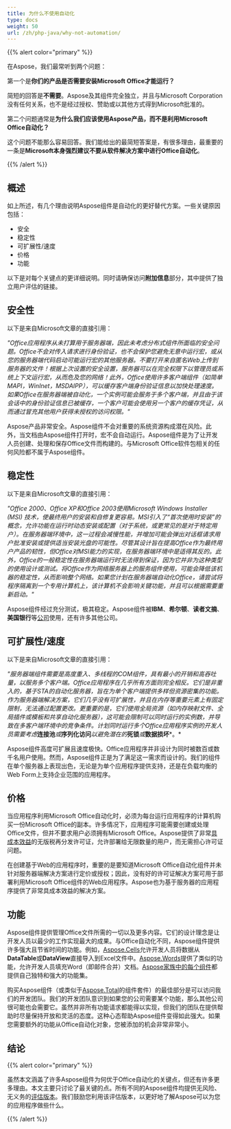 ```yaml
---
title: 为什么不使用自动化
type: docs
weight: 50
url: /zh/php-java/why-not-automation/
---
```


{{% alert color="primary" %}} 

在Aspose，我们最常听到两个问题：


第一个是**你们的产品是否需要安装Microsoft Office才能运行？**


简短的回答是**不需要**。Aspose及其组件完全独立，并且与Microsoft Corporation没有任何关系，也不是经过授权、赞助或以其他方式得到Microsoft批准的。


第二个问题通常是**为什么我们应该使用Aspose产品，而不是利用Microsoft Office自动化？**


这个问题不能那么容易回答。我们能给出的最简短答案是，有很多理由，最重要的一条是**Microsoft本身强烈建议不要从软件解决方案中进行Office自动化**。

{{% /alert %}} 
## **概述**
如上所述，有几个理由说明Aspose组件是自动化的更好替代方案。一些关键原因包括：

- 安全
- 稳定性
- 可扩展性/速度
- 价格
- 功能

以下是对每个关键点的更详细说明。同时请确保访问**附加信息**部分，其中提供了独立用户评估的链接。
## **安全性**
以下是来自Microsoft文章的直接引用：


*"Office应用程序从未打算用于服务器端，因此未考虑分布式组件所面临的安全问题。Office不会对传入请求进行身份验证，也不会保护您避免无意中运行宏，或从您的服务器端代码启动可能运行宏的其他服务器。不要打开来自匿名Web上传到服务器的文件！根据上次设置的安全设置，服务器可以在完全权限下以管理员或系统上下文运行宏，从而危及您的网络！此外，Office使用许多客户端组件（如简单MAPI，WinInet，MSDAIPP），可以缓存客户端身份验证信息以加快处理速度。如果Office在服务器端被自动化，一个实例可能会服务于多个客户端，并且由于该会话中的身份验证信息已被缓存，一个客户可能会使用另一个客户的缓存凭证，从而通过冒充其他用户获得未授权的访问权限。"*


Aspose产品非常安全。Aspose组件不会对重要的系统资源构成潜在风险。此外，当文档由Aspose组件打开时，宏不会自动运行。Aspose组件是为了让开发人员创建、处理和保存Office文件而构建的。与Microsoft Office软件包相关的任何风险都不属于Aspose组件。
## **稳定性**
以下是来自Microsoft文章的直接引用：


*"Office 2000、Office XP和Office 2003使用Microsoft Windows Installer (MSI) 技术，使最终用户的安装和自修复更容易。MSI引入了“首次使用时安装”的概念，允许功能在运行时动态安装或配置（对于系统，或更常见的是对于特定用户）。在服务器端环境中，这一过程会减慢性能，并增加可能会弹出对话框请求用户批准安装或提供适当安装光盘的可能性。尽管其设计旨在提高Office作为最终用户产品的韧性，但Office对MSI能力的实现，在服务器端环境中是适得其反的。此外，Office的一般稳定性在服务器端运行时无法得到保证，因为它并非为这种类型的使用设计或测试。将Office作为网络服务器上的服务组件使用，可能会降低该机器的稳定性，从而影响整个网络。如果您计划在服务器端自动化Office，请尝试将程序隔离到一个专用计算机上，该计算机不会影响关键功能，并且可以根据需要重新启动。"*


Aspose组件经过充分测试，极其稳定。Aspose组件被**IBM**、**希尔顿**、**读者文摘**、**美国银行**等[公司](https://about.aspose.com/customers)使用，还有许多其他公司。
## **可扩展性/速度**
以下是来自Microsoft文章的直接引用：


*"服务器端组件需要是高度重入、多线程的COM组件，具有最小的开销和高吞吐量，以服务多个客户端。Office应用程序在几乎所有方面则完全相反。它们是非重入的，基于STA的自动化服务器，旨在为单个客户端提供多样但资源密集的功能。作为服务器端解决方案，它们几乎没有可扩展性，并且在内存等重要元素上有固定限制，无法通过配置更改。更重要的是，它们使用全局资源（如内存映射文件、全局插件或模板和共享自动化服务器），这可能会限制可以同时运行的实例数，并导致在多客户端环境中的竞争条件。计划同时运行多个Office应用程序实例的开发人员需要考虑***连接池***或***序列化访问***以避免潜在的***死锁***或***数据损坏***。*


Aspose组件高度可扩展且速度极快。Office应用程序并非设计为同时被数百或数千名用户使用。然而，Aspose组件正是为了满足这一需求而设计的。我们的组件在单个服务器上表现出色，无论是为单个应用程序提供支持，还是在负载均衡的Web Form上支持企业范围的应用程序。
## **价格**
当应用程序利用Microsoft Office自动化时，必须为每台运行应用程序的计算机购买一份Microsoft Office的副本。许多情况下，应用程序可能需要创建或处理Office文件，但并不要求用户必须拥有Microsoft Office。Aspose提供了非常[具成本效益](https://purchase.aspose.com/)的无版税再分发许可证，允许部署给无限数量的用户，而无需担心许可证问题。


在创建基于Web的应用程序时，重要的是要知道Microsoft Office自动化组件并未针对服务器端解决方案进行定价或授权；因此，没有好的许可证解决方案可用于部署利用Microsoft Office组件的Web应用程序。Aspose也为基于服务器的应用程序提供了非常具成本效益的解决方案。
## **功能**
Aspose组件提供管理Office文件所需的一切以及更多内容。它们的设计理念是让开发人员以最少的工作实现最大的成果。与Office自动化不同，Aspose组件提供许多强大且节省时间的功能。例如，[Aspose.Cells](https://products.aspose.com/cells/php-java/)允许开发人员将数据从**DataTable**或**DataView**直接导入到Excel文件中。[Aspose.Words](https://products.aspose.com/words/php-java/)提供了类似的功能，允许开发人员填充Word（即邮件合并）文档。[Aspose家族中的每个组件](https://products.aspose.com/total/php-java/)都提供自己独特和强大的功能集。


购买Aspose组件（或类似于[Aspose.Total](https://products.aspose.com/total/php-java/)的组件套件）的最佳部分是可以访问我们的开发团队。我们的开发团队意识到如果您的公司需要某个功能，那么其他公司很可能也会需要它。虽然并非所有功能请求都能得以实现，但我们的团队在提供帮助时尽量保持开放和灵活的态度。这种心态帮助Aspose组件变得如此强大。如果您需要额外的功能从Office自动化对象，您被添加的机会非常非常小。
## **结论**
{{% alert color="primary" %}} 

虽然本文涵盖了许多Aspose组件为何优于Office自动化的关键点，但还有许多更多理由。本文主要只讨论了最关键的点。所有不同的Aspose组件均提供无风险、无义务的[评估版本](https://downloads.aspose.com/slides/java)。我们鼓励您利用该评估版本，以更好地了解Aspose可以为您的应用程序做些什么。

{{% /alert %}} 